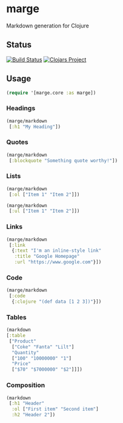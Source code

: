 # marge
Markdown generation for Clojure

## Status

[![Build Status](https://api.travis-ci.org/markwoodhall/marge.svg?branch=master)](https://api.travis-ci.org/repositories/markwoodhall/marge)
[![Clojars Project](https://img.shields.io/clojars/v/marge.svg)](http://clojars.org/marge)

## Usage


```clojure
(require '[marge.core :as marge])
```

### Headings

```clojure
(marge/markdown 
 [:h1 "My Heading"])
```

### Quotes

```clojure
(marge/markdown
 [:blockquote "Something quote worthy!"])
```

### Lists

```clojure
(marge/markdown
 [:ol ["Item 1" "Item 2"]])

(marge/markdown
 [:ul ["Item 1" "Item 2"]])
```

### Links

```clojure
(marge/markdown 
 [:link 
  {:text "I'm an inline-style link" 
   :title "Google Homepage"
   :url "https://www.google.com"}])
```

### Code

```clojure
(marge/markdown 
 [:code
  {:clojure "(def data [1 2 3])"}])
```

### Tables

```clojure
(markdown 
[:table
 ["Product" 
  ["Coke" "Fanta" "Lilt"] 
  "Quantity" 
  ["100" "10000000" "1"]
  "Price"
  ["$70" "$7000000" "$2"]]])
```

### Composition

```clojure
(markdown 
 [:h1 "Header"
  :ol ["First item" "Second item"]
  :h2 "Header 2"])
```
